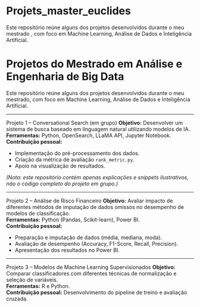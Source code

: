 # Projets_master_euclides
Este repositório reúne alguns dos projetos desenvolvidos durante o meu mestrado , com foco em Machine Learning, Análise de Dados e Inteligência Artificial.  

# Projetos do Mestrado em Análise e Engenharia de Big Data

Este repositório reúne alguns dos projetos desenvolvidos durante o meu mestrado, com foco em Machine Learning, Análise de Dados e Inteligência Artificial.  

---

 Projeto 1 – Conversational Search (em grupo)
**Objetivo:** Desenvolver um sistema de busca baseado em linguagem natural utilizando modelos de IA.  
**Ferramentas:** Python, OpenSearch, LLaMA API, Jupyter Notebook.  
**Contribuição pessoal:**  
- Implementação do pré-processamento dos dados.  
- Criação da métrica de avaliação `rank_metric.py`.  
- Apoio na visualização de resultados.  

*(Nota: este repositório contém apenas explicações e snippets ilustrativos, não o código completo do projeto em grupo.)*

---

 Projeto 2 – Análise de Risco Financeiro
**Objetivo:** Avaliar impacto de diferentes métodos de imputação de dados omissos no desempenho de modelos de classificação.  
**Ferramentas:** Python (Pandas, Scikit-learn), Power BI.  
**Contribuição pessoal:**  
- Preparação e imputação de dados (média, mediana, moda).  
- Avaliação de desempenho (Accuracy, F1-Score, Recall, Precision).  
- Apresentação dos resultados no Power BI.  

---

 Projeto 3 – Modelos de Machine Learning Supervisionados
**Objetivo:** Comparar classificadores com diferentes técnicas de normalização e seleção de variáveis.  
**Ferramentas:** R e Python.  
**Contribuição pessoal:** Desenvolvimento do pipeline de treino e avaliação cruzada.  

